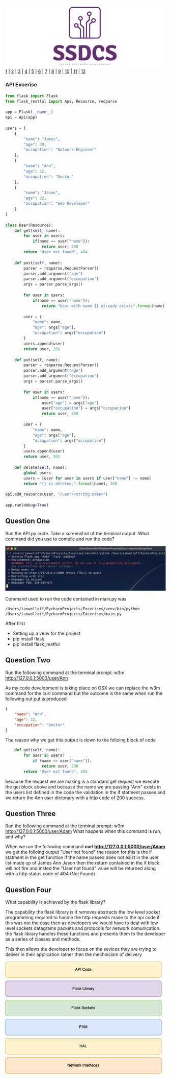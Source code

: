 ![Logo](Images/Logo.png)
[1](/MyPortfolio/SSDCS/Unit01.html) | [2](/MyPortfolio/SSDCS/Unit02.html) | [3](/MyPortfolio/SSDCS/Unit03.html) | [4](/MyPortfolio/SSDCS/Unit04.html) | [5](/MyPortfolio/SSDCS/Unit05.html) | [6](/MyPortfolio/SSDCS/Unit06.html) | [7](/MyPortfolio/SSDCS/Unit07.html) | [8](/MyPortfolio/SSDCS/Unit08.html) | [9](/MyPortfolio/SSDCS/Unit09.html) | [10](/MyPortfolio/SSDCS/Unit10.html) | [11](/MyPortfolio/SSDCS/Unit11.html) | [12](/MyPortfolio/SSDCS/Unit12.html)
### API Excerise

```python
from flask import Flask
from flask_restful import Api, Resource, reqparse
 
app = Flask(__name__)
api = Api(app)
 
users = [
    {
        "name": "James",
        "age": 30,
        "occupation": "Network Engineer"
    },
    {
        "name": "Ann",
        "age": 32,
        "occupation": "Doctor"
    },
    {
        "name": "Jason",
        "age": 22,
        "occupation": "Web Developer"
    }
]
 
class User(Resource):
    def get(self, name):
        for user in users:
            if(name == user["name"]):
                return user, 200
        return "User not found", 404
 
    def post(self, name):
        parser = reqparse.RequestParser()
        parser.add_argument("age")
        parser.add_argument("occupation")
        args = parser.parse_args()
 
        for user in users:
            if(name == user["name"]):
                return "User with name {} already exists".format(name), 400
 
        user = {
            "name": name,
            "age": args["age"],
            "occupation": args["occupation"]
        }
        users.append(user)
        return user, 201
 
    def put(self, name):
        parser = reqparse.RequestParser()
        parser.add_argument("age")
        parser.add_argument("occupation")
        args = parser.parse_args()
 
        for user in users:
            if(name == user["name"]):
                user["age"] = args["age"]
                user["occupation"] = args["occupation"]
                return user, 200
        
        user = {
            "name": name,
            "age": args["age"],
            "occupation": args["occupation"]
        }
        users.append(user)
        return user, 201
 
    def delete(self, name):
        global users
        users = [user for user in users if user["name"] != name]
        return "{} is deleted.".format(name), 200
      
api.add_resource(User, "/user/<string:name>")
 
app.run(debug=True)
```
## Question One 

Run the API.py code. Take a screenshot of the terminal output. What command did you use to compile and run the code?

![Logo](Images/API1.png)

Command used to run the code contained in main.py was

```shell
/Users/ianwolloff/PycharmProjects/Excerises/venv/bin/python /Users/ianwolloff/PycharmProjects/Excerises/main.py
```

After first 

* Setting up a venv for the project
* pip install flask
* pip install flask_restful

## Question Two

Run the following command at the terminal prompt: w3m http://127.0.0.1:5000/user/Ann

As my code development is taking place on OSX we can replace the w3m command for the curl command but the outcome is the same when run the following out put is produced

```json
{
    "name": "Ann",
    "age": 32,
    "occupation": "Doctor"
}
```

The reason why we get this output is down to the folloing block of code

```python
    def get(self, name):
        for user in users:
            if (name == user["name"]):
                return user, 200
        return "User not found", 404
```
 
 because the request we are making is a standard get request we execute the get block above and because the name we are passing "Ann" exists in the users list defined in the code the validation in the if statment passes and we return the Ann user dictonary with a http code of 200 success.
 
## Question Three

Run the following command at the terminal prompt: w3m http://127.0.0.1:5000/user/Adam What happens when this command is run, and why?

When we run the following command **curl http://127.0.0.1:5000/user/Adam** we get the folloing output "User not found" the reason for this is the if statment in the get function if the name passed does not exist in the user list made up of James Ann Jason then the return contained in the if block will not fire and insted the "User not found" value will be returned along with a http status code of 404 (Not Found) 

## Question Four

What capability is achieved by the flask library?

The capability the flask library is it removes abstracts the low level socket programming required to handle the http requests made to the api code if this was not the case then as developers we would have to deal with low level sockets datagrams packets and protocols for network comunication. the flask library handles these functions and presents them to the developer as a series of classes and methods.

This then allows the developer to focus on the sevices they are trying to deliver in their application rather then the mechnicism of delivery

![Logo](Images/API2.png)

